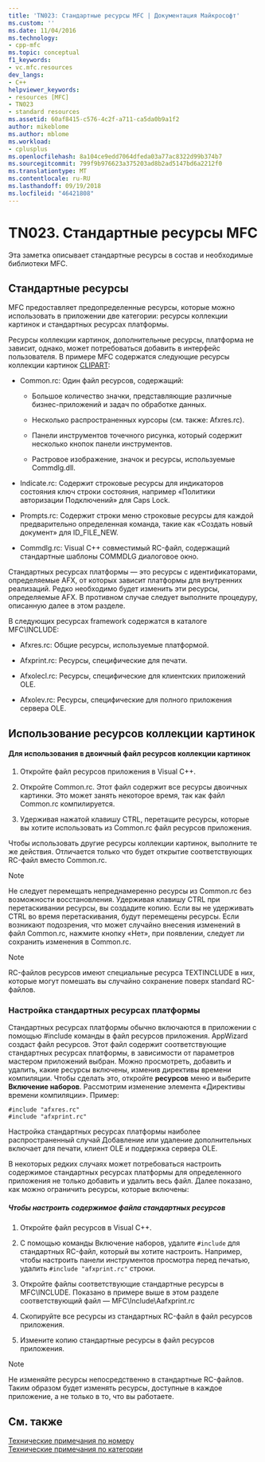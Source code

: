 ```yaml
---
title: 'TN023: Стандартные ресурсы MFC | Документация Майкрософт'
ms.custom: ''
ms.date: 11/04/2016
ms.technology:
- cpp-mfc
ms.topic: conceptual
f1_keywords:
- vc.mfc.resources
dev_langs:
- C++
helpviewer_keywords:
- resources [MFC]
- TN023
- standard resources
ms.assetid: 60af8415-c576-4c2f-a711-ca5da0b9a1f2
author: mikeblome
ms.author: mblome
ms.workload:
- cplusplus
ms.openlocfilehash: 8a104ce9edd7064dfeda03a77ac8322d99b374b7
ms.sourcegitcommit: 799f9b976623a375203ad8b2ad5147bd6a2212f0
ms.translationtype: MT
ms.contentlocale: ru-RU
ms.lasthandoff: 09/19/2018
ms.locfileid: "46421808"
---
```

# <a name="tn023-standard-mfc-resources"></a>TN023. Стандартные ресурсы MFC

Эта заметка описывает стандартные ресурсы в состав и необходимые библиотеки MFC.

## <a name="standard-resources"></a>Стандартные ресурсы

MFC предоставляет предопределенные ресурсы, которые можно использовать в приложении две категории: ресурсы коллекции картинок и стандартных ресурсах платформы.

Ресурсы коллекции картинок, дополнительные ресурсы, платформа не зависит, однако, может потребоваться добавить в интерфейс пользователя. В примере MFC содержатся следующие ресурсы коллекции картинок [CLIPART](../visual-cpp-samples.md):

- Common.rc: Один файл ресурсов, содержащий:

   - Большое количество значки, представляющие различные бизнес-приложений и задач по обработке данных.

   - Несколько распространенных курсоры (см. также: Afxres.rc).

   - Панели инструментов точечного рисунка, который содержит несколько кнопок панели инструментов.

   - Растровое изображение, значок и ресурсы, используемые Commdlg.dll.

- Indicate.rc: Содержит строковые ресурсы для индикаторов состояния ключ строки состояния, например «Политики авторизации Подключений» для Caps Lock.

- Prompts.rc: Содержит строки меню строковые ресурсы для каждой предварительно определенная команда, такие как «Создать новый документ» для ID_FILE_NEW.

- Commdlg.rc: Visual C++ совместимый RC-файл, содержащий стандартные шаблоны COMMDLG диалоговое окно.

Стандартных ресурсах платформы — это ресурсы с идентификаторами, определяемые AFX, от которых зависит платформы для внутренних реализаций. Редко необходимо будет изменить эти ресурсы, определяемые AFX. В противном случае следует выполните процедуру, описанную далее в этом разделе.

В следующих ресурсах framework содержатся в каталоге MFC\INCLUDE:

- Afxres.rc: Общие ресурсы, используемые платформой.

- Afxprint.rc: Ресурсы, специфические для печати.

- Afxolecl.rc: Ресурсы, специфические для клиентских приложений OLE.

- Afxolev.rc: Ресурсы, специфические для полного приложения сервера OLE.

## <a name="using-clip-art-resources"></a>Использование ресурсов коллекции картинок

#### <a name="to-use-a-clip-art-binary-resource"></a>Для использования в двоичный файл ресурсов коллекции картинок

1. Откройте файл ресурсов приложения в Visual C++.

1. Откройте Common.rc. Этот файл содержит все ресурсы двоичных картинки. Это может занять некоторое время, так как файл Common.rc компилируется.

1. Удерживая нажатой клавишу CTRL, перетащите ресурсы, которые вы хотите использовать из Common.rc файл ресурсов приложения.

Чтобы использовать другие ресурсы коллекции картинок, выполните те же действия. Отличается только что будет открытие соответствующих RC-файл вместо Common.rc.

> [!NOTE]
>  Не следует перемещать непреднамеренно ресурсы из Common.rc без возможности восстановления. Удерживая клавишу CTRL при перетаскивании ресурсы, вы создадите копию. Если вы не удерживать CTRL во время перетаскивания, будут перемещены ресурсы. Если возникают подозрения, что может случайно внесения изменений в файл Common.rc, нажмите кнопку «Нет», при появлении, следует ли сохранить изменения в Common.rc.

> [!NOTE]
>  RC-файлов ресурсов имеют специальные ресурса TEXTINCLUDE в них, которые могут помешать вы случайно сохранение поверх standard RC-файлов.

### <a name="customizing-standard-framework-resources"></a>Настройка стандартных ресурсах платформы

Стандартных ресурсах платформы обычно включаются в приложении с помощью #include команды в файл ресурсов приложения. AppWizard создаст файл ресурсов. Этот файл содержит соответствующие стандартных ресурсах платформы, в зависимости от параметров мастером приложений выбран. Можно просмотреть, добавить и удалить, какие ресурсы включены, изменив директивы времени компиляции. Чтобы сделать это, откройте **ресурсов** меню и выберите **Включение наборов**. Рассмотрим изменение элемента «Директивы времени компиляции». Пример:

```
#include "afxres.rc"
#include "afxprint.rc"
```

Настройка стандартных ресурсах платформы наиболее распространенный случай Добавление или удаление дополнительных включает для печати, клиент OLE и поддержка сервера OLE.

В некоторых редких случаях может потребоваться настроить содержимое стандартных ресурсах платформы для определенного приложения не только добавить и удалить весь файл. Далее показано, как можно ограничить ресурсы, которые включены:

##### <a name="to-customize-the-contents-of-a-standard-resource-file"></a>Чтобы настроить содержимое файла стандартных ресурсов

1. Откройте файл ресурсов в Visual C++.

1. С помощью команды Включение наборов, удалите `#include` для стандартных RC-файл, который вы хотите настроить. Например, чтобы настроить панели инструментов просмотра перед печатью, удалить `#include "afxprint.rc"` строки.

1. Откройте файлы соответствующие стандартные ресурсы в MFC\INCLUDE. Показано в примере выше в этом разделе соответствующий файл — MFC\Include\Aafxprint.rc

1. Скопируйте все ресурсы из стандартных RC-файл в файл ресурсов приложения.

1. Измените копию стандартные ресурсы в файл ресурсов приложения.

> [!NOTE]
>  Не изменяйте ресурсы непосредственно в стандартные RC-файлов. Таким образом будет изменять ресурсы, доступные в каждое приложение, а не только в то, что вы работаете.

## <a name="see-also"></a>См. также

[Технические примечания по номеру](../mfc/technical-notes-by-number.md)<br/>
[Технические примечания по категории](../mfc/technical-notes-by-category.md)

